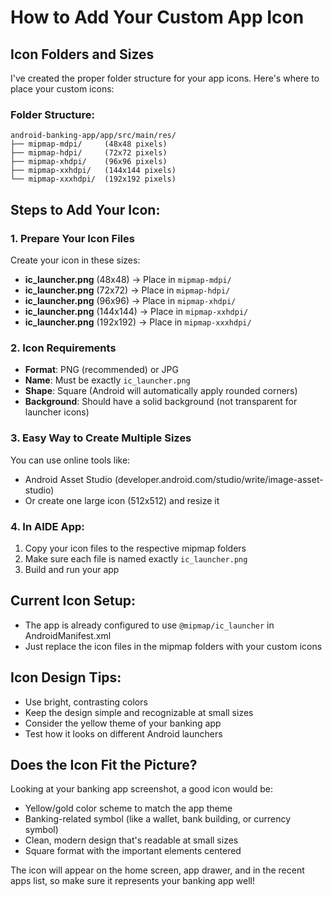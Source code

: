 # How to Add Your Custom App Icon

## Icon Folders and Sizes

I've created the proper folder structure for your app icons. Here's where to place your custom icons:

### Folder Structure:
```
android-banking-app/app/src/main/res/
├── mipmap-mdpi/     (48x48 pixels)
├── mipmap-hdpi/     (72x72 pixels)
├── mipmap-xhdpi/    (96x96 pixels)
├── mipmap-xxhdpi/   (144x144 pixels)
└── mipmap-xxxhdpi/  (192x192 pixels)
```

## Steps to Add Your Icon:

### 1. Prepare Your Icon Files
Create your icon in these sizes:
- **ic_launcher.png** (48x48) → Place in `mipmap-mdpi/`
- **ic_launcher.png** (72x72) → Place in `mipmap-hdpi/`
- **ic_launcher.png** (96x96) → Place in `mipmap-xhdpi/`
- **ic_launcher.png** (144x144) → Place in `mipmap-xxhdpi/`
- **ic_launcher.png** (192x192) → Place in `mipmap-xxxhdpi/`

### 2. Icon Requirements
- **Format**: PNG (recommended) or JPG
- **Name**: Must be exactly `ic_launcher.png`
- **Shape**: Square (Android will automatically apply rounded corners)
- **Background**: Should have a solid background (not transparent for launcher icons)

### 3. Easy Way to Create Multiple Sizes
You can use online tools like:
- Android Asset Studio (developer.android.com/studio/write/image-asset-studio)
- Or create one large icon (512x512) and resize it

### 4. In AIDE App:
1. Copy your icon files to the respective mipmap folders
2. Make sure each file is named exactly `ic_launcher.png`
3. Build and run your app

## Current Icon Setup:
- The app is already configured to use `@mipmap/ic_launcher` in AndroidManifest.xml
- Just replace the icon files in the mipmap folders with your custom icons

## Icon Design Tips:
- Use bright, contrasting colors
- Keep the design simple and recognizable at small sizes
- Consider the yellow theme of your banking app
- Test how it looks on different Android launchers

## Does the Icon Fit the Picture?
Looking at your banking app screenshot, a good icon would be:
- Yellow/gold color scheme to match the app theme
- Banking-related symbol (like a wallet, bank building, or currency symbol)
- Clean, modern design that's readable at small sizes
- Square format with the important elements centered

The icon will appear on the home screen, app drawer, and in the recent apps list, so make sure it represents your banking app well!

